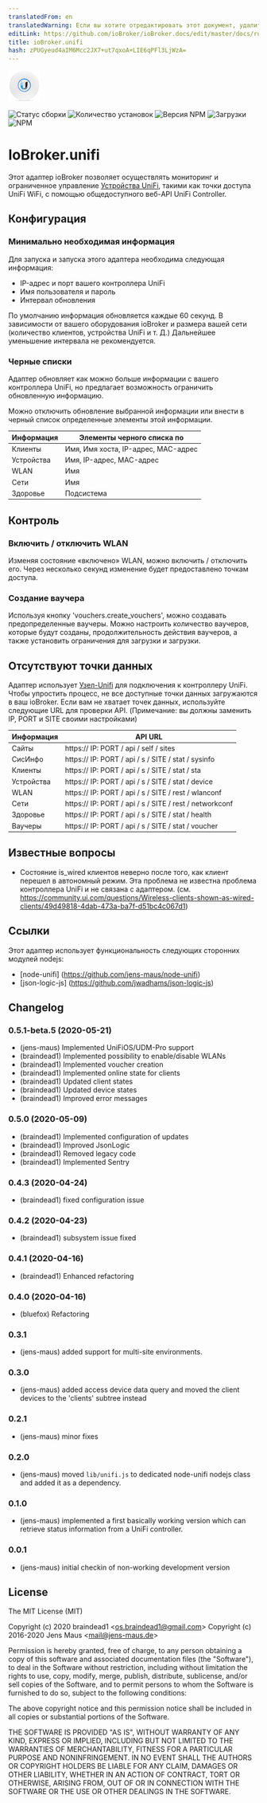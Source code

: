 ```yaml
---
translatedFrom: en
translatedWarning: Если вы хотите отредактировать этот документ, удалите поле «translationFrom», в противном случае этот документ будет снова автоматически переведен
editLink: https://github.com/ioBroker/ioBroker.docs/edit/master/docs/ru/adapterref/iobroker.unifi/README.md
title: ioBroker.unifi
hash: zPUGyeud4aIM6Mcc2JX7+ut7qxoA+LIE6qPFl3LjWzA=
---
```

![логотип](../../../en/adapterref/iobroker.unifi/admin/unifi.png)

![Статус сборки](https://travis-ci.org/iobroker-community-adapters/ioBroker.unifi.svg?branch=master)
![Количество установок](http://iobroker.live/badges/unifi-stable.svg)
![Версия NPM](http://img.shields.io/npm/v/iobroker.unifi.svg)
![Загрузки](https://img.shields.io/npm/dm/iobroker.unifi.svg)
![NPM](https://nodei.co/npm/iobroker.unifi.png?downloads=true)

# IoBroker.unifi
Этот адаптер ioBroker позволяет осуществлять мониторинг и ограниченное управление [Устройства UniFi](http://www.ubnt.com/), такими как точки доступа UniFi WiFi, с помощью общедоступного веб-API UniFi Controller.

## Конфигурация
### Минимально необходимая информация
Для запуска и запуска этого адаптера необходима следующая информация:

* IP-адрес и порт вашего контроллера UniFi
* Имя пользователя и пароль
* Интервал обновления

По умолчанию информация обновляется каждые 60 секунд. В зависимости от вашего оборудования ioBroker и размера вашей сети (количество клиентов, устройства UniFi и т. Д.) Дальнейшее уменьшение интервала не рекомендуется.

### Черные списки
Адаптер обновляет как можно больше информации с вашего контроллера UniFi, но предлагает возможность ограничить обновленную информацию.

Можно отключить обновление выбранной информации или внести в черный список определенные элементы этой информации.

| Информация | Элементы черного списка по |
|-------------|-----------------------------------------|
| Клиенты | Имя, Имя хоста, IP-адрес, MAC-адрес |
| Устройства | Имя, IP-адрес, MAC-адрес |
| WLAN | Имя |
| Сети | Имя |
| Здоровье | Подсистема |

## Контроль
### Включить / отключить WLAN
Изменяя состояние «включено» WLAN, можно включить / отключить его. Через несколько секунд изменение будет предоставлено точкам доступа.

### Создание ваучера
Используя кнопку 'vouchers.create_vouchers', можно создавать предопределенные ваучеры. Можно настроить количество ваучеров, которые будут созданы, продолжительность действия ваучеров, а также установить ограничения для загрузки и загрузки.

## Отсутствуют точки данных
Адаптер использует [Узел-Unifi](https://github.com/jens-maus/node-unifi) для подключения к контроллеру UniFi. Чтобы упростить процесс, не все доступные точки данных загружаются в ваш ioBroker. Если вам не хватает точек данных, используйте следующие URL для проверки API. (Примечание: вы должны заменить IP, PORT и SITE своими настройками)

| Информация | API URL |
|-------------|---------------------------------------------|
| Сайты | https:// IP: PORT / api / self / sites |
| СисИнфо | https:// IP: PORT / api / s / SITE / stat / sysinfo |
| Клиенты | https:// IP: PORT / api / s / SITE / stat / sta |
| Устройства | https:// IP: PORT / api / s / SITE / stat / device |
| WLAN | https:// IP: PORT / api / s / SITE / rest / wlanconf |
| Сети | https:// IP: PORT / api / s / SITE / rest / networkconf |
| Здоровье | https:// IP: PORT / api / s / SITE / stat / health |
| Ваучеры | https:// IP: PORT / api / s / SITE / stat / voucher |

## Известные вопросы
* Состояние is_wired клиентов неверно после того, как клиент перешел в автономный режим. Эта проблема не известна проблема контроллера UniFi и не связана с адаптером. (см. https://community.ui.com/questions/Wireless-clients-shown-as-wired-clients/49d49818-4dab-473a-ba7f-d51bc4c067d1)

## Ссылки
Этот адаптер использует функциональность следующих сторонних модулей nodejs:

* [node-unifi] (https://github.com/jens-maus/node-unifi)
* [json-logic-js] (https://github.com/jwadhams/json-logic-js)

## Changelog
### 0.5.1-beta.5 (2020-05-21)
* (jens-maus) Implemented UniFiOS/UDM-Pro support
* (braindead1) Implemented possibility to enable/disable WLANs
* (braindead1) Implemented voucher creation
* (braindead1) Implemented online state for clients
* (braindead1) Updated client states
* (braindead1) Updated device states
* (braindead1) Improved error messages

### 0.5.0 (2020-05-09)
* (braindead1) Implemented configuration of updates
* (braindead1) Improved JsonLogic
* (braindead1) Removed legacy code
* (braindead1) Implemented Sentry

### 0.4.3 (2020-04-24)
* (braindead1) fixed configuration issue

### 0.4.2 (2020-04-23)
* (braindead1) subsystem issue fixed

### 0.4.1 (2020-04-16)
* (braindead1) Enhanced refactoring

### 0.4.0 (2020-04-16)
* (bluefox) Refactoring
  
### 0.3.1
* (jens-maus) added support for multi-site environments.

### 0.3.0
* (jens-maus) added access device data query and moved the client devices to the 'clients' subtree instead

### 0.2.1
* (jens-maus) minor fixes

### 0.2.0
* (jens-maus) moved `lib/unifi.js` to dedicated node-unifi nodejs class and added it as a dependency.

### 0.1.0
* (jens-maus) implemented a first basically working version which can retrieve status information from a UniFi controller.

### 0.0.1
* (jens-maus) initial checkin of non-working development version

## License
The MIT License (MIT)

Copyright (c) 2020 braindead1 &lt;os.braindead1@gmail.com&gt;
Copyright (c) 2016-2020 Jens Maus &lt;mail@jens-maus.de&gt;

Permission is hereby granted, free of charge, to any person obtaining a copy
of this software and associated documentation files (the "Software"), to deal
in the Software without restriction, including without limitation the rights
to use, copy, modify, merge, publish, distribute, sublicense, and/or sell
copies of the Software, and to permit persons to whom the Software is
furnished to do so, subject to the following conditions:

The above copyright notice and this permission notice shall be included in
all copies or substantial portions of the Software.

THE SOFTWARE IS PROVIDED "AS IS", WITHOUT WARRANTY OF ANY KIND, EXPRESS OR
IMPLIED, INCLUDING BUT NOT LIMITED TO THE WARRANTIES OF MERCHANTABILITY,
FITNESS FOR A PARTICULAR PURPOSE AND NONINFRINGEMENT. IN NO EVENT SHALL THE
AUTHORS OR COPYRIGHT HOLDERS BE LIABLE FOR ANY CLAIM, DAMAGES OR OTHER
LIABILITY, WHETHER IN AN ACTION OF CONTRACT, TORT OR OTHERWISE, ARISING FROM,
OUT OF OR IN CONNECTION WITH THE SOFTWARE OR THE USE OR OTHER DEALINGS IN
THE SOFTWARE.